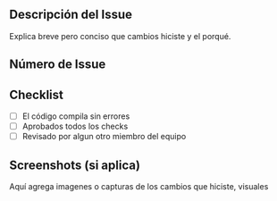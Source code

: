 ## Descripción del Issue

Explica breve pero conciso que cambios hiciste y el porqué.

## Número de Issue

## Checklist

- [ ] El código compila sin errores
- [ ] Aprobados todos los checks
- [ ] Revisado por algun otro miembro del equipo

## Screenshots (si aplica)

Aquí agrega imagenes o capturas de los cambios que hiciste, visuales
